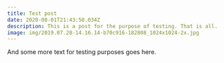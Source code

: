 ```yaml
---
title: Test post
date: 2020-08-01T21:43:50.034Z
description: This is a post for the purpose of testing. That is all.
image: img/2019.07.28-14.16.14-b70c916-182808_1024x1024-2x.jpg
---
```

And some more text for testing purposes goes here.